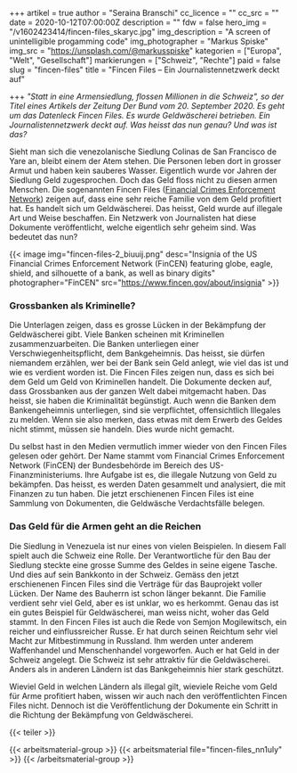 +++
artikel = true
author = "Seraina Branschi"
cc_licence = ""
cc_src = ""
date = 2020-10-12T07:00:00Z
description = ""
fdw = false
hero_img = "/v1602423414/fincen-files_skaryc.jpg"
img_description = "A screen of unintelligible progamming code"
img_photographer = "Markus Spiske"
img_src = "https://unsplash.com/@markusspiske"
kategorien = ["Europa", "Welt", "Gesellschaft"]
markierungen = ["Schweiz", "Rechte"]
paid = false
slug = "fincen-files"
title = "Fincen Files – Ein Journalistennetzwerk deckt auf"

+++
_"Statt in eine Armensiedlung, flossen Millionen in die Schweiz", so der Titel eines Artikels der Zeitung Der Bund vom 20. September 2020. Es geht um das Datenleck Fincen Files. Es wurde Geldwäscherei betrieben. Ein Journalistennetzwerk deckt auf. Was heisst das nun genau? Und was ist das?_

Sieht man sich die venezolanische Siedlung Colinas de San Francisco de Yare an, bleibt einem der Atem stehen. Die Personen leben dort in grosser Armut und haben kein sauberes Wasser. Eigentlich wurde vor Jahren der Siedlung Geld zugesprochen. Doch das Geld floss nicht zu diesen armen Menschen. Die sogenannten Fincen Files ([Financial Crimes Enforcement Network](https://de.wikipedia.org/wiki/Financial_Crimes_Enforcement_Network)) zeigen auf, dass eine sehr reiche Familie von dem Geld profitiert hat. Es handelt sich um Geldwäscherei. Das heisst, Geld wurde auf illegale Art und Weise beschaffen. Ein Netzwerk von Journalisten hat diese Dokumente veröffentlicht, welche eigentlich sehr geheim sind. Was bedeutet das nun?

{{< image img="fincen-files-2_biuuij.png" desc="Insignia of the US Financial Crimes Enforcement Network (FinCEN) featuring globe, eagle, shield, and silhouette of a bank, as well as binary digits" photographer="FinCEN" src="https://www.fincen.gov/about/insignia" >}}

### Grossbanken als Kriminelle?

Die Unterlagen zeigen, dass es grosse Lücken in der Bekämpfung der Geldwäscherei gibt. Viele Banken scheinen mit Kriminellen zusammenzuarbeiten. Die Banken unterliegen einer Verschwiegenheitspflicht, dem Bankgeheimnis. Das heisst, sie dürfen niemandem erzählen, wer bei der Bank sein Geld anlegt, wie viel das ist und wie es verdient worden ist. Die Fincen Files zeigen nun, dass es sich bei dem Geld um Geld von Kriminellen handelt. Die Dokumente decken auf, dass Grossbanken aus der ganzen Welt dabei mitgemacht haben. Das heisst, sie haben die Kriminalität begünstigt. Auch wenn die Banken dem Bankengeheimnis unterliegen, sind sie verpflichtet, offensichtlich Illegales zu melden. Wenn sie also merken, dass etwas mit dem Erwerb des Geldes nicht stimmt, müssen sie handeln. Dies wurde nicht gemacht.

Du selbst hast in den Medien vermutlich immer wieder von den Fincen Files gelesen oder gehört. Der Name stammt vom Financial Crimes Enforcement Network (FinCEN) der Bundesbehörde im Bereich des US-Finanzministeriums. Ihre Aufgabe ist es, die illegale Nutzung von Geld zu bekämpfen. Das heisst, es werden Daten gesammelt und analysiert, die mit Finanzen zu tun haben. Die jetzt erschienenen Fincen Files ist eine Sammlung von Dokumenten, die Geldwäsche Verdachtsfälle belegen.

### Das Geld für die Armen geht an die Reichen

Die Siedlung in Venezuela ist nur eines von vielen Beispielen. In diesem Fall spielt auch die Schweiz eine Rolle. Der Verantwortliche für den Bau der Siedlung steckte eine grosse Summe des Geldes in seine eigene Tasche. Und dies auf sein Bankkonto in der Schweiz. Gemäss den jetzt erschienenen Fincen Files sind die Verträge für das Bauprojekt voller Lücken. Der Name des Bauherrn ist schon länger bekannt. Die Familie verdient sehr viel Geld, aber es ist unklar, wo es herkommt. Genau das ist ein gutes Beispiel für Geldwäscherei, man weiss nicht, woher das Geld stammt. In den Fincen Files ist auch die Rede von Semjon Mogilewitsch, ein reicher und einflussreicher Russe. Er hat durch seinen Reichtum sehr viel Macht zur Mitbestimmung in Russland. Ihm werden unter anderem Waffenhandel und Menschenhandel vorgeworfen. Auch er hat Geld in der Schweiz angelegt. Die Schweiz ist sehr attraktiv für die Geldwäscherei. Anders als in anderen Ländern ist das Bankgeheimnis hier stark geschützt.

Wieviel Geld in welchen Ländern als illegal gilt, wieviele Reiche vom Geld für Arme profitiert haben, wissen wir auch nach den veröffentlichten Fincen Files nicht. Dennoch ist die Veröffentlichung der Dokumente ein Schritt in die Richtung der Bekämpfung von Geldwäscherei.

{{< teiler >}}

{{< arbeitsmaterial-group >}} {{< arbeitsmaterial file="fincen-files_nn1uly" >}} {{< /arbeitsmaterial-group >}}
